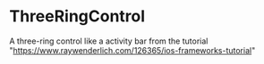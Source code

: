 # ThreeRingControl
A three-ring control like a activity bar from the tutorial "https://www.raywenderlich.com/126365/ios-frameworks-tutorial"
